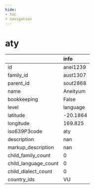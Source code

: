 ```yaml
---
hide:
- toc
- navigation
---
```

# aty
|                      | info     |
|:---------------------|:---------|
| id                   | anei1239 |
| family_id            | aust1307 |
| parent_id            | sout2868 |
| name                 | Aneityum |
| bookkeeping          | False    |
| level                | language |
| latitude             | -20.1864 |
| longitude            | 169.825  |
| iso639P3code         | aty      |
| description          | nan      |
| markup_description   | nan      |
| child_family_count   | 0        |
| child_language_count | 0        |
| child_dialect_count  | 0        |
| country_ids          | VU       |